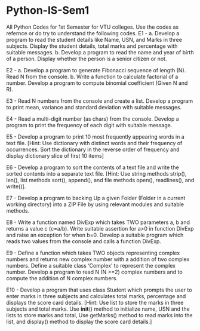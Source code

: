 # Python-IS-Sem1
All Python Codes for 1st Semester for VTU colleges.
Use the codes as refernce or do try to understand the following codes.
E1 - a. Develop a program to read the student details like Name, USN, and Marks in three subjects. Display 
the student details, total marks and percentage with suitable messages. 
b. Develop a program to read the name and year of birth of a person. Display whether the person is a 
senior citizen or not. 



E2 - a. Develop a program to generate Fibonacci sequence of length (N). Read N from the console. 
b. Write a function to calculate factorial of a number. Develop a program to compute binomial 
coefficient (Given N and R). 



E3 - Read N numbers from the console and create a list. Develop a program to print mean, variance and 
standard deviation with suitable messages. 



E4 - Read a multi-digit number (as chars) from the console. Develop a program to print the frequency of 
each digit with suitable message.



E5 - Develop a program to print 10 most frequently appearing words in a text file. [Hint: Use dictionary with distinct words and their frequency of occurrences. Sort the dictionary in the reverse order of 
frequency and display dictionary slice of first 10 items] 



E6 - Develop a program to sort the contents of a text file and write the sorted contents into a separate text 
file. [Hint: Use string methods strip(), len(), list methods sort(), append(), and file methods open(), 
readlines(), and write()].



E7 - Develop a program to backing Up a given Folder (Folder in a current working directory) into a ZIP 
File by using relevant modules and suitable methods. 



E8 - Write a function named DivExp which takes TWO parameters a, b and returns a value c (c=a/b). Write 
suitable assertion for a>0 in function DivExp and raise an exception for when b=0. Develop a suitable 
program which reads two values from the console and calls a function DivExp. 



E9 - Define a function which takes TWO objects representing complex numbers and returns new complex 
number with a addition of two complex numbers. Define a suitable class ‘Complex’ to represent the 
complex number. Develop a program to read N (N >=2) complex numbers and to compute the addition 
of N complex numbers.



E10 - Develop a program that uses class Student which prompts the user to enter marks in three subjects and 
calculates total marks, percentage and displays the score card details. [Hint: Use list to store the marks 
in three subjects and total marks. Use __init__() method to initialize name, USN and the lists to store 
marks and total, Use getMarks() method to read marks into the list, and display() method to display the 
score card details.]
